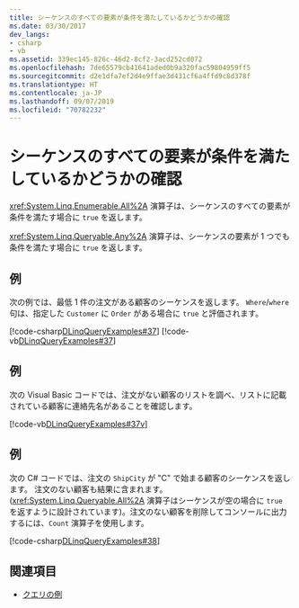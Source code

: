 ```yaml
---
title: シーケンスのすべての要素が条件を満たしているかどうかの確認
ms.date: 03/30/2017
dev_langs:
- csharp
- vb
ms.assetid: 339ec145-826c-46d2-8cf2-3acd252cd072
ms.openlocfilehash: 7de65579cb41641aded0b9a320fac59804959ff5
ms.sourcegitcommit: d2e1dfa7ef2d4e9ffae3d431cf6a4ffd9c8d378f
ms.translationtype: HT
ms.contentlocale: ja-JP
ms.lasthandoff: 09/07/2019
ms.locfileid: "70782232"
---
```

# <a name="determine-if-any-or-all-elements-in-a-sequence-satisfy-a-condition"></a>シーケンスのすべての要素が条件を満たしているかどうかの確認
<xref:System.Linq.Enumerable.All%2A> 演算子は、シーケンスのすべての要素が条件を満たす場合に `true` を返します。  
  
 <xref:System.Linq.Queryable.Any%2A> 演算子は、シーケンスの要素が 1 つでも条件を満たす場合に `true` を返します。  
  
## <a name="example"></a>例  
 次の例では、最低 1 件の注文がある顧客のシーケンスを返します。 `Where`/`where` 句は、指定した `Customer` に `Order` がある場合に `true` と評価されます。  
  
 [!code-csharp[DLinqQueryExamples#37](../../../../../../samples/snippets/csharp/VS_Snippets_Data/DLinqQueryExamples/cs/Program.cs#37)]
 [!code-vb[DLinqQueryExamples#37](../../../../../../samples/snippets/visualbasic/VS_Snippets_Data/DLinqQueryExamples/vb/Module1.vb#37)]  
  
## <a name="example"></a>例  
 次の Visual Basic コードでは、注文がない顧客のリストを調べ、リストに記載されている顧客に連絡先名があることを確認します。  
  
 [!code-vb[DLinqQueryExamples#37v](../../../../../../samples/snippets/visualbasic/VS_Snippets_Data/DLinqQueryExamples/vb/Module1.vb#37v)]  
  
## <a name="example"></a>例  
 次の C# コードでは、注文の `ShipCity` が "C" で始まる顧客のシーケンスを返します。 注文のない顧客も結果に含まれます。 (<xref:System.Linq.Queryable.All%2A> 演算子はシーケンスが空の場合に `true` を返すように設計されています)。注文のない顧客を削除してコンソールに出力するには、`Count` 演算子を使用します。  
  
 [!code-csharp[DLinqQueryExamples#38](../../../../../../samples/snippets/csharp/VS_Snippets_Data/DLinqQueryExamples/cs/Program.cs#38)]  
  
## <a name="see-also"></a>関連項目

- [クエリの例](query-examples.md)
